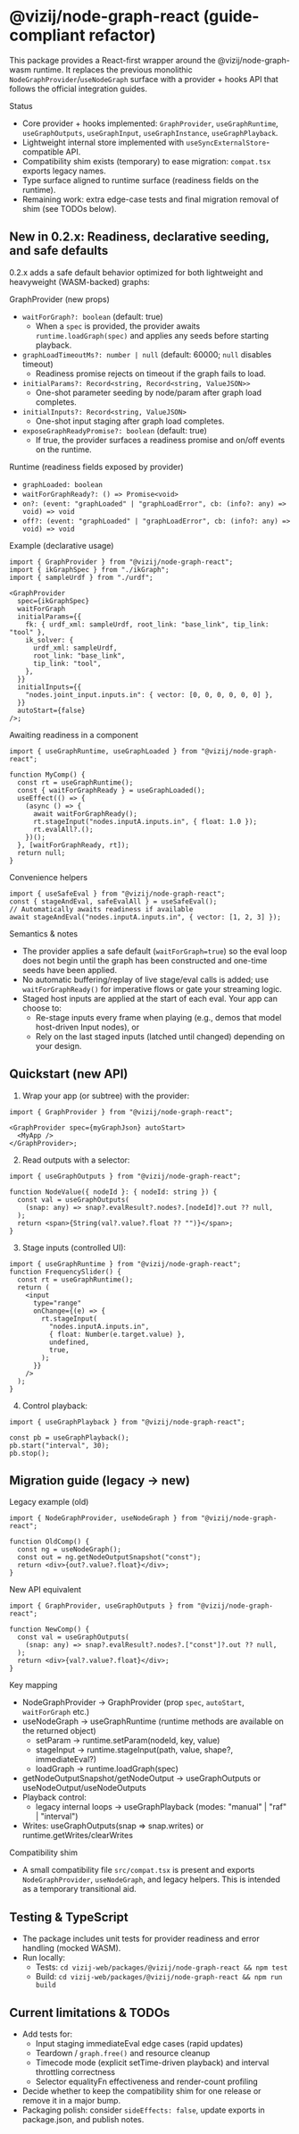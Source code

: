 # @vizij/node-graph-react (guide-compliant refactor)

This package provides a React-first wrapper around the @vizij/node-graph-wasm runtime.
It replaces the previous monolithic `NodeGraphProvider`/`useNodeGraph` surface with a provider + hooks API that follows the official integration guides.

Status

- Core provider + hooks implemented: `GraphProvider`, `useGraphRuntime`, `useGraphOutputs`, `useGraphInput`, `useGraphInstance`, `useGraphPlayback`.
- Lightweight internal store implemented with `useSyncExternalStore`-compatible API.
- Compatibility shim exists (temporary) to ease migration: `compat.tsx` exports legacy names.
- Type surface aligned to runtime surface (readiness fields on the runtime).
- Remaining work: extra edge-case tests and final migration removal of shim (see TODOs below).

## New in 0.2.x: Readiness, declarative seeding, and safe defaults

0.2.x adds a safe default behavior optimized for both lightweight and heavyweight (WASM-backed) graphs:

GraphProvider (new props)

- `waitForGraph?: boolean` (default: true)
  - When a `spec` is provided, the provider awaits `runtime.loadGraph(spec)` and applies any seeds before starting playback.
- `graphLoadTimeoutMs?: number | null` (default: 60000; `null` disables timeout)
  - Readiness promise rejects on timeout if the graph fails to load.
- `initialParams?: Record<string, Record<string, ValueJSON>>`
  - One-shot parameter seeding by node/param after graph load completes.
- `initialInputs?: Record<string, ValueJSON>`
  - One-shot input staging after graph load completes.
- `exposeGraphReadyPromise?: boolean` (default: true)
  - If true, the provider surfaces a readiness promise and on/off events on the runtime.

Runtime (readiness fields exposed by provider)

- `graphLoaded: boolean`
- `waitForGraphReady?: () => Promise<void>`
- `on?: (event: "graphLoaded" | "graphLoadError", cb: (info?: any) => void) => void`
- `off?: (event: "graphLoaded" | "graphLoadError", cb: (info?: any) => void) => void`

Example (declarative usage)

```tsx
import { GraphProvider } from "@vizij/node-graph-react";
import { ikGraphSpec } from "./ikGraph";
import { sampleUrdf } from "./urdf";

<GraphProvider
  spec={ikGraphSpec}
  waitForGraph
  initialParams={{
    fk: { urdf_xml: sampleUrdf, root_link: "base_link", tip_link: "tool" },
    ik_solver: {
      urdf_xml: sampleUrdf,
      root_link: "base_link",
      tip_link: "tool",
    },
  }}
  initialInputs={{
    "nodes.joint_input.inputs.in": { vector: [0, 0, 0, 0, 0, 0] },
  }}
  autoStart={false}
/>;
```

Awaiting readiness in a component

```tsx
import { useGraphRuntime, useGraphLoaded } from "@vizij/node-graph-react";

function MyComp() {
  const rt = useGraphRuntime();
  const { waitForGraphReady } = useGraphLoaded();
  useEffect(() => {
    (async () => {
      await waitForGraphReady();
      rt.stageInput("nodes.inputA.inputs.in", { float: 1.0 });
      rt.evalAll?.();
    })();
  }, [waitForGraphReady, rt]);
  return null;
}
```

Convenience helpers

```tsx
import { useSafeEval } from "@vizij/node-graph-react";
const { stageAndEval, safeEvalAll } = useSafeEval();
// Automatically awaits readiness if available
await stageAndEval("nodes.inputA.inputs.in", { vector: [1, 2, 3] });
```

Semantics & notes

- The provider applies a safe default (`waitForGraph=true`) so the eval loop does not begin until the graph has been constructed and one-time seeds have been applied.
- No automatic buffering/replay of live stage/eval calls is added; use `waitForGraphReady()` for imperative flows or gate your streaming logic.
- Staged host inputs are applied at the start of each eval. Your app can choose to:
  - Re-stage inputs every frame when playing (e.g., demos that model host-driven Input nodes), or
  - Rely on the last staged inputs (latched until changed) depending on your design.

## Quickstart (new API)

1. Wrap your app (or subtree) with the provider:

```tsx
import { GraphProvider } from "@vizij/node-graph-react";

<GraphProvider spec={myGraphJson} autoStart>
  <MyApp />
</GraphProvider>;
```

2. Read outputs with a selector:

```tsx
import { useGraphOutputs } from "@vizij/node-graph-react";

function NodeValue({ nodeId }: { nodeId: string }) {
  const val = useGraphOutputs(
    (snap: any) => snap?.evalResult?.nodes?.[nodeId]?.out ?? null,
  );
  return <span>{String(val?.value?.float ?? "")}</span>;
}
```

3. Stage inputs (controlled UI):

```tsx
import { useGraphRuntime } from "@vizij/node-graph-react";
function FrequencySlider() {
  const rt = useGraphRuntime();
  return (
    <input
      type="range"
      onChange={(e) => {
        rt.stageInput(
          "nodes.inputA.inputs.in",
          { float: Number(e.target.value) },
          undefined,
          true,
        );
      }}
    />
  );
}
```

4. Control playback:

```tsx
import { useGraphPlayback } from "@vizij/node-graph-react";

const pb = useGraphPlayback();
pb.start("interval", 30);
pb.stop();
```

## Migration guide (legacy -> new)

Legacy example (old)

```tsx
import { NodeGraphProvider, useNodeGraph } from "@vizij/node-graph-react";

function OldComp() {
  const ng = useNodeGraph();
  const out = ng.getNodeOutputSnapshot("const");
  return <div>{out?.value?.float}</div>;
}
```

New API equivalent

```tsx
import { GraphProvider, useGraphOutputs } from "@vizij/node-graph-react";

function NewComp() {
  const val = useGraphOutputs(
    (snap: any) => snap?.evalResult?.nodes?.["const"]?.out ?? null,
  );
  return <div>{val?.value?.float}</div>;
}
```

Key mapping

- NodeGraphProvider -> GraphProvider (prop `spec`, `autoStart`, `waitForGraph` etc.)
- useNodeGraph -> useGraphRuntime (runtime methods are available on the returned object)
  - setParam -> runtime.setParam(nodeId, key, value)
  - stageInput -> runtime.stageInput(path, value, shape?, immediateEval?)
  - loadGraph -> runtime.loadGraph(spec)
- getNodeOutputSnapshot/getNodeOutput -> useGraphOutputs or useNodeOutput/useNodeOutputs
- Playback control:
  - legacy internal loops -> useGraphPlayback (modes: "manual" | "raf" | "interval")
- Writes: useGraphOutputs(snap => snap.writes) or runtime.getWrites/clearWrites

Compatibility shim

- A small compatibility file `src/compat.tsx` is present and exports `NodeGraphProvider`, `useNodeGraph`, and legacy helpers. This is intended as a temporary transitional aid.

## Testing & TypeScript

- The package includes unit tests for provider readiness and error handling (mocked WASM).
- Run locally:
  - Tests: `cd vizij-web/packages/@vizij/node-graph-react && npm test`
  - Build: `cd vizij-web/packages/@vizij/node-graph-react && npm run build`

## Current limitations & TODOs

- Add tests for:
  - Input staging immediateEval edge cases (rapid updates)
  - Teardown / `graph.free()` and resource cleanup
  - Timecode mode (explicit setTime-driven playback) and interval throttling correctness
  - Selector equalityFn effectiveness and render-count profiling
- Decide whether to keep the compatibility shim for one release or remove it in a major bump.
- Packaging polish: consider `sideEffects: false`, update exports in package.json, and publish notes.

